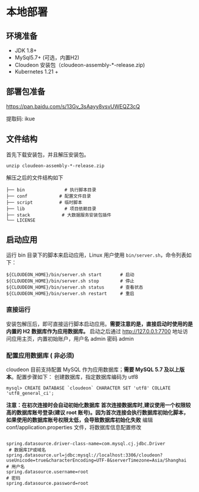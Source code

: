 

# 本地部署
## 环境准备

- JDK 1.8+
- MySql5.7+ (可选，内置H2)
- Cloudeon 安装包（cloudeon-assembly-*-release.zip)
- Kubernetes 1.21 +

## 部署包准备

https://pan.baidu.com/s/13Gv_3sAayy8vsvUWEQZ3cQ

提取码: ikue

## 文件结构
首先下载安装包，并且解压安装包。
```
unzip cloudeon-assembly-*-release.zip
```
解压之后的文件结构如下
```
├── bin               # 执行脚本目录
├── conf            # 配置文件目录
├── script          # 临时脚本
├── lib               # 项目依赖目录
├── stack            # 大数据服务安装包插件
└── LICENSE
```
## 启动应用
运行 bin 目录下的脚本来启动应用，Linux 用户使用 `bin/server.sh`，命令列表如下：
```
${CLOUDEON_HOME}/bin/server.sh start       # 启动
${CLOUDEON_HOME}/bin/server.sh stop        # 停止
${CLOUDEON_HOME}/bin/server.sh status      # 查看状态
${CLOUDEON_HOME}/bin/server.sh restart     # 重启
```
### 直接运行
安装包解压后，即可直接运行脚本启动应用。**需要注意的是，直接启动时使用的是内置的 H2 数据库作为应用数据库。**
启动之后通过 http://127.0.0.1:7700 地址访问应用主页，内置初始账户，用户名 admin 密码 admin
### 配置应用数据库 ( 非必须)
cloudeon 目前支持配置 MySQL 作为应用数据库；**需要 MySQL 5.7 及以上版本**。配置步骤如下：
创建数据库，指定数据库编码为 utf8
```
mysql> CREATE DATABASE `cloudeon` CHARACTER SET 'utf8' COLLATE 'utf8_general_ci';
```
**注意：在初次连接时会自动初始化数据库**
**首次连接数据库时,建议使用一个权限较高的数据库账号登录(建议 root 账号)。因为首次连接会执行数据库初始化脚本，如果使用的数据库账号权限太低，会导致数据库初始化失败**
编辑 conf/application.properties 文件，将数据库信息配置修改
```properties
       
spring.datasource.driver-class-name=com.mysql.cj.jdbc.Driver
 # 数据库IP或域名
spring.datasource.url=jdbc:mysql://localhost:3306/cloudeon?useUnicode=true&characterEncoding=UTF-8&serverTimezone=Asia/Shanghai
# 用户名
spring.datasource.username=root
# 密码
spring.datasource.password=root
```

